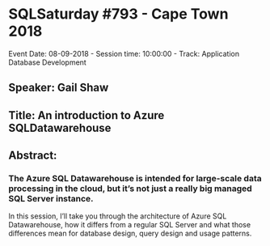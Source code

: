 # SQLSaturday #793 - Cape Town 2018
Event Date: 08-09-2018 - Session time: 10:00:00 - Track: Application  Database Development
## Speaker: Gail Shaw
## Title: An introduction to Azure SQLDatawarehouse
## Abstract:
### The Azure SQL Datawarehouse is intended for large-scale data processing in the cloud, but it’s not just a really big managed SQL Server instance. 

In this session, I’ll take you through the architecture of Azure SQL Datawarehouse, how it differs from a regular SQL Server and what those differences mean for database design, query design and usage patterns.
